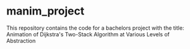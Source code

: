 # manim_project
This repository contains the code for a bachelors project with the title: Animation of Dijkstra's Two-Stack Algorithm at Various Levels of Abstraction